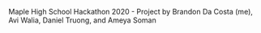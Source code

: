 Maple High School Hackathon 2020 - Project by Brandon Da Costa (me), Avi Walia, Daniel Truong, and Ameya Soman

